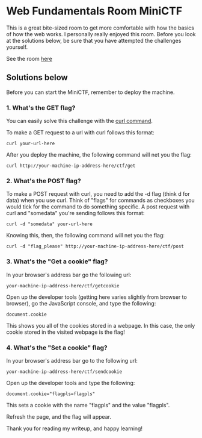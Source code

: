 # Web Fundamentals Room MiniCTF

This is a great bite-sized room to get more comfortable with how the basics of how the web works. I personally really enjoyed this room. Before you look at the solutions below, be sure that you have attempted the challenges yourself. 

See the room [here](https://tryhackme.com/room/webfundamentals)

## Solutions below

Before you can start the MiniCTF, remember to deploy the machine. 

### 1. What's the GET flag? 

You can easily solve this challenge with the [curl command](https://curl.haxx.se/).

To make a GET request to a url with curl follows this format:

```
curl your-url-here
```

After you deploy the machine, the following command will net you the flag:

```
curl http://your-machine-ip-address-here/ctf/get
```

### 2. What's the POST flag?

To make a POST request with curl, you need to add the -d flag (think d for data) when you use curl. Think of "flags" for commands as checkboxes you would tick for the command to do something specific. A post request with curl and "somedata" you're sending follows this format: 

```
curl -d "somedata" your-url-here
```

Knowing this, then, the following command will net you the flag:

```
curl -d "flag_please" http://your-machine-ip-address-here/ctf/post
```

### 3. What's the "Get a cookie" flag?

In your browser's address bar go the following url:

```
your-machine-ip-address-here/ctf/getcookie
```

Open up the developer tools (getting here varies slightly from browser to browser), go the JavaScript console, and type the following:

```
document.cookie
```

This shows you all of the cookies stored in a webpage. In this case, the only cookie stored in the visited webpage is the flag!

### 4. What's the "Set a cookie" flag? 

In your browser's address bar go to the following url: 

```
your-machine-ip-address-here/ctf/sendcookie
```

Open up the developer tools and type the following:

```
document.cookie="flagpls=flagpls"
```

This sets a cookie with the name "flagpls" and the value "flagpls". 

Refresh the page, and the flag will appear. 

Thank you for reading my writeup, and happy learning!


